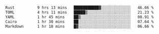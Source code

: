 <!--START_SECTION:waka-->

```txt
Rust          9 hrs 13 mins   ███████████▓░░░░░░░░░░░░░   46.66 %
TOML          4 hrs 11 mins   █████▒░░░░░░░░░░░░░░░░░░░   21.23 %
YAML          1 hr 45 mins    ██▒░░░░░░░░░░░░░░░░░░░░░░   08.91 %
Cairo         1 hr 30 mins    ██░░░░░░░░░░░░░░░░░░░░░░░   07.64 %
Markdown      1 hr 18 mins    █▓░░░░░░░░░░░░░░░░░░░░░░░   06.66 %
```

<!--END_SECTION:waka-->